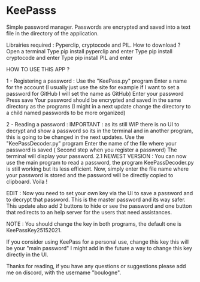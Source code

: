 # KeePasss
Simple password manager. Passwords are encrypted and saved into a text file in the directory of the application.


Librairies required : Pyperclip, cryptocode and PIL.
How to download ?
Open a terminal
Type pip install pyperclip and enter
Type pip install cryptocode and enter
Type pip install PIL and enter

HOW TO USE THIS APP ?

1 - Registering a password : 
 Use  the "KeePass.py" program
 Enter a name for the account (I usually just use the site for example if I want to set a password for GitHub I will set the name as GitHub)
 Enter your password
 Press save
 Your password should be encrypted and saved in the same directory as the programs (I might in a next update change the directory to a child named passwords to be more organized)

2 - Reading a password : 
 IMPORTANT : as its still WIP there is no UI to decrypt and show a password so its in the terminal and in another program, this is going to be changed in the next updates.
 Use the "KeePassDecoder.py" program
 Enter the name of the file where your password is saved ( Second step when you register a password)
 The terminal will display your password.
2.1 NEWEST VERSION : 
 You can now use the main program to read a password, the program KeePassDecoder.py is still working but its less efficient.
 Now, simply enter the file name where your password is stored and the password will be directly copied to clipboard.
Voila !



EDIT : Now you need to set your own key via the UI to save a password and to decrypt that password. This is the master password and its way safer.
      This update also add 2 buttons to hide or see the password and one button that redirects to an help server for the users that need assistances.


 



 NOTE : You should change the key in both programs, the default one is KeePassKey25152021.

 If you consider using KeePass for a personal use, change this key this will be your "main password"
 I might add in the future a way to change this key directly in the UI.

 Thanks for reading, if you have any questions or suggestions please add me on discord, with the username "boulogne".

